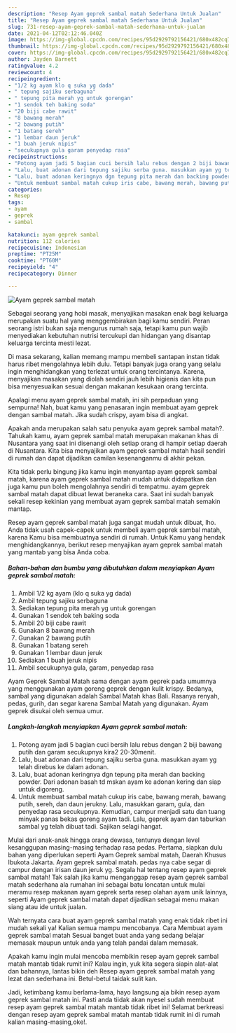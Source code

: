 ```yaml
---
description: "Resep Ayam geprek sambal matah Sederhana Untuk Jualan"
title: "Resep Ayam geprek sambal matah Sederhana Untuk Jualan"
slug: 731-resep-ayam-geprek-sambal-matah-sederhana-untuk-jualan
date: 2021-04-12T02:12:46.040Z
image: https://img-global.cpcdn.com/recipes/95d2929792156421/680x482cq70/ayam-geprek-sambal-matah-foto-resep-utama.jpg
thumbnail: https://img-global.cpcdn.com/recipes/95d2929792156421/680x482cq70/ayam-geprek-sambal-matah-foto-resep-utama.jpg
cover: https://img-global.cpcdn.com/recipes/95d2929792156421/680x482cq70/ayam-geprek-sambal-matah-foto-resep-utama.jpg
author: Jayden Barnett
ratingvalue: 4.2
reviewcount: 4
recipeingredient:
- "1/2 kg ayam klo q suka yg dada"
- " tepung sajiku serbaguna"
- " tepung pita merah yg untuk gorengan"
- "1 sendok teh baking soda"
- "20 biji cabe rawit"
- "8 bawang merah"
- "2 bawang putih"
- "1 batang sereh"
- "1 lembar daun jeruk"
- "1 buah jeruk nipis"
- "secukupnya gula garam penyedap rasa"
recipeinstructions:
- "Potong ayam jadi 5 bagian cuci bersih lalu rebus dengan 2 biji bawang putih dan garam secukupnya kira2 20-30menit."
- "Lalu, buat adonan dari tepung sajiku serba guna. masukkan ayam yg telah direbus ke dalam adonan."
- "Lalu, buat adonan keringnya dgn tepung pita merah dan backing powder. Dari adonan basah td mskan ayam ke adonan kering dan siap untuk digoreng."
- "Untuk membuat sambal matah cukup iris cabe, bawang merah, bawang putih, sereh, dan daun jerukny. Lalu, masukkan garam, gula, dan penyedap rasa secukupnya. Kemudian, campur menjadi satu dan tuang minyak panas bekas goreng ayam tadi. Lalu, geprek ayam dan taburkan sambal yg telah dibuat tadi. Sajikan selagi hangat."
categories:
- Resep
tags:
- ayam
- geprek
- sambal

katakunci: ayam geprek sambal 
nutrition: 112 calories
recipecuisine: Indonesian
preptime: "PT25M"
cooktime: "PT60M"
recipeyield: "4"
recipecategory: Dinner

---
```



![Ayam geprek sambal matah](https://img-global.cpcdn.com/recipes/95d2929792156421/680x482cq70/ayam-geprek-sambal-matah-foto-resep-utama.jpg)

Sebagai seorang yang hobi masak, menyajikan masakan enak bagi keluarga merupakan suatu hal yang menggembirakan bagi kamu sendiri. Peran seorang istri bukan saja mengurus rumah saja, tetapi kamu pun wajib menyediakan kebutuhan nutrisi tercukupi dan hidangan yang disantap keluarga tercinta mesti lezat.

Di masa  sekarang, kalian memang mampu membeli santapan instan tidak harus ribet mengolahnya lebih dulu. Tetapi banyak juga orang yang selalu ingin menghidangkan yang terlezat untuk orang tercintanya. Karena, menyajikan masakan yang diolah sendiri jauh lebih higienis dan kita pun bisa menyesuaikan sesuai dengan makanan kesukaan orang tercinta. 

Apalagi menu ayam geprek sambal matah, ini sih perpaduan yang sempurna! Nah, buat kamu yang penasaran ingin membuat ayam geprek dengan sambal matah. Jika sudah crispy, ayam bisa di angkat.

Apakah anda merupakan salah satu penyuka ayam geprek sambal matah?. Tahukah kamu, ayam geprek sambal matah merupakan makanan khas di Nusantara yang saat ini disenangi oleh setiap orang di hampir setiap daerah di Nusantara. Kita bisa menyajikan ayam geprek sambal matah hasil sendiri di rumah dan dapat dijadikan camilan kesenanganmu di akhir pekan.

Kita tidak perlu bingung jika kamu ingin menyantap ayam geprek sambal matah, karena ayam geprek sambal matah mudah untuk didapatkan dan juga kamu pun boleh mengolahnya sendiri di tempatmu. ayam geprek sambal matah dapat dibuat lewat beraneka cara. Saat ini sudah banyak sekali resep kekinian yang membuat ayam geprek sambal matah semakin mantap.

Resep ayam geprek sambal matah juga sangat mudah untuk dibuat, lho. Anda tidak usah capek-capek untuk membeli ayam geprek sambal matah, karena Kamu bisa membuatnya sendiri di rumah. Untuk Kamu yang hendak menghidangkannya, berikut resep menyajikan ayam geprek sambal matah yang mantab yang bisa Anda coba.

<!--inarticleads1-->

##### Bahan-bahan dan bumbu yang dibutuhkan dalam menyiapkan Ayam geprek sambal matah:

1. Ambil 1/2 kg ayam (klo q suka yg dada)
1. Ambil  tepung sajiku serbaguna
1. Sediakan  tepung pita merah yg untuk gorengan
1. Gunakan 1 sendok teh baking soda
1. Ambil 20 biji cabe rawit
1. Gunakan 8 bawang merah
1. Gunakan 2 bawang putih
1. Gunakan 1 batang sereh
1. Gunakan 1 lembar daun jeruk
1. Sediakan 1 buah jeruk nipis
1. Ambil secukupnya gula, garam, penyedap rasa


Ayam Geprek Sambal Matah sama dengan ayam geprek pada umumnya yang menggunakan ayam goreng geprek dengan kulit krispy. Bedanya, sambal yang digunakan adalah Sambal Matah khas Bali. Rasanya renyah, pedas, gurih, dan segar karena Sambal Matah yang digunakan. Ayam geprek disukai oleh semua umur. 

<!--inarticleads2-->

##### Langkah-langkah menyiapkan Ayam geprek sambal matah:

1. Potong ayam jadi 5 bagian cuci bersih lalu rebus dengan 2 biji bawang putih dan garam secukupnya kira2 20-30menit.
1. Lalu, buat adonan dari tepung sajiku serba guna. masukkan ayam yg telah direbus ke dalam adonan.
1. Lalu, buat adonan keringnya dgn tepung pita merah dan backing powder. Dari adonan basah td mskan ayam ke adonan kering dan siap untuk digoreng.
1. Untuk membuat sambal matah cukup iris cabe, bawang merah, bawang putih, sereh, dan daun jerukny. Lalu, masukkan garam, gula, dan penyedap rasa secukupnya. Kemudian, campur menjadi satu dan tuang minyak panas bekas goreng ayam tadi. Lalu, geprek ayam dan taburkan sambal yg telah dibuat tadi. Sajikan selagi hangat.


Mulai dari anak-anak hingga orang dewasa, tentunya dengan level kesanggupan masing-masing terhadap rasa pedas. Pertama, siapkan dulu bahan yang diperlukan seperti Ayam Geprek sambal matah, Daerah Khusus Ibukota Jakarta. Ayam geprek sambal matah. pedas nya cabe segar di campur dengan irisan daun jeruk yg. Segala hal tentang resep ayam geprek sambal matah! Tak salah jika kamu menganggap resep ayam geprek sambal matah sederhana ala rumahan ini sebagai batu loncatan untuk mulai meramu resep makanan ayam geprek serta resep olahan ayam unik lainnya, seperti  Ayam geprek sambal matah dapat dijadikan sebagai menu makan siang atau ide untuk jualan. 

Wah ternyata cara buat ayam geprek sambal matah yang enak tidak ribet ini mudah sekali ya! Kalian semua mampu mencobanya. Cara Membuat ayam geprek sambal matah Sesuai banget buat anda yang sedang belajar memasak maupun untuk anda yang telah pandai dalam memasak.

Apakah kamu ingin mulai mencoba membikin resep ayam geprek sambal matah mantab tidak rumit ini? Kalau ingin, yuk kita segera siapin alat-alat dan bahannya, lantas bikin deh Resep ayam geprek sambal matah yang lezat dan sederhana ini. Betul-betul taidak sulit kan. 

Jadi, ketimbang kamu berlama-lama, hayo langsung aja bikin resep ayam geprek sambal matah ini. Pasti anda tiidak akan nyesel sudah membuat resep ayam geprek sambal matah mantab tidak ribet ini! Selamat berkreasi dengan resep ayam geprek sambal matah mantab tidak rumit ini di rumah kalian masing-masing,oke!.

